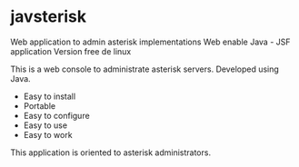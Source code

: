 # javsterisk
Web application to admin asterisk implementations
Web enable
Java - JSF application
Version free de linux

This is a web console to administrate asterisk servers. 
Developed using Java.

- Easy to install
- Portable
- Easy to configure
- Easy to use
- Easy to work

This application is oriented to asterisk administrators.